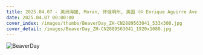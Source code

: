 ```yaml
---
title: 2025.04.07 - 美洲海狸, Moran, 怀俄明州, 美国 (© Enrique Aguirre Aves/Getty Images)
date: 2025.04.07 00:00:00
cover_index: /images/thumbs/BeaverDay_ZH-CN2889563041_533x300.jpg
cover_detail: /images/BeaverDay_ZH-CN2889563041_1920x1080.jpg
---
```


![BeaverDay](/images/BeaverDay_ZH-CN2889563041_1920x1080.jpg)
